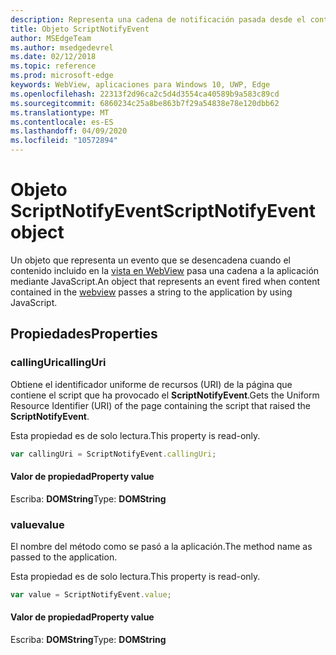 ```yaml
---
description: Representa una cadena de notificación pasada desde el contenido de WebView a la aplicación.
title: Objeto ScriptNotifyEvent
author: MSEdgeTeam
ms.author: msedgedevrel
ms.date: 02/12/2018
ms.topic: reference
ms.prod: microsoft-edge
keywords: WebView, aplicaciones para Windows 10, UWP, Edge
ms.openlocfilehash: 22313f2d96ca2c5d4d3554ca40589b9a583c89cd
ms.sourcegitcommit: 6860234c25a8be863b7f29a54838e78e120dbb62
ms.translationtype: MT
ms.contentlocale: es-ES
ms.lasthandoff: 04/09/2020
ms.locfileid: "10572894"
---
```

# <span data-ttu-id="c96b2-104">Objeto ScriptNotifyEvent</span><span class="sxs-lookup"><span data-stu-id="c96b2-104">ScriptNotifyEvent object</span></span>

<span data-ttu-id="c96b2-105">Un objeto que representa un evento que se desencadena cuando el contenido incluido en la [vista en WebView](../webview.md) pasa una cadena a la aplicación mediante JavaScript.</span><span class="sxs-lookup"><span data-stu-id="c96b2-105">An object that represents an event fired when content contained in the [webview](../webview.md) passes a string to the application by using JavaScript.</span></span>

## <span data-ttu-id="c96b2-106">Propiedades</span><span class="sxs-lookup"><span data-stu-id="c96b2-106">Properties</span></span>
    
### <span data-ttu-id="c96b2-107">callingUri</span><span class="sxs-lookup"><span data-stu-id="c96b2-107">callingUri</span></span>

<span data-ttu-id="c96b2-108">Obtiene el identificador uniforme de recursos (URI) de la página que contiene el script que ha provocado el **ScriptNotifyEvent**.</span><span class="sxs-lookup"><span data-stu-id="c96b2-108">Gets the Uniform Resource Identifier (URI) of the page containing the script that raised the **ScriptNotifyEvent**.</span></span>

<span data-ttu-id="c96b2-109">Esta propiedad es de solo lectura.</span><span class="sxs-lookup"><span data-stu-id="c96b2-109">This property is read-only.</span></span>

```js
var callingUri = ScriptNotifyEvent.callingUri;
```

#### <span data-ttu-id="c96b2-110">Valor de propiedad</span><span class="sxs-lookup"><span data-stu-id="c96b2-110">Property value</span></span>
<span data-ttu-id="c96b2-111">Escriba: **DOMString**</span><span class="sxs-lookup"><span data-stu-id="c96b2-111">Type: **DOMString**</span></span>

### <span data-ttu-id="c96b2-112">value</span><span class="sxs-lookup"><span data-stu-id="c96b2-112">value</span></span>

<span data-ttu-id="c96b2-113">El nombre del método como se pasó a la aplicación.</span><span class="sxs-lookup"><span data-stu-id="c96b2-113">The method name as passed to the application.</span></span>

<span data-ttu-id="c96b2-114">Esta propiedad es de solo lectura.</span><span class="sxs-lookup"><span data-stu-id="c96b2-114">This property is read-only.</span></span>

```js
var value = ScriptNotifyEvent.value;
```

#### <span data-ttu-id="c96b2-115">Valor de propiedad</span><span class="sxs-lookup"><span data-stu-id="c96b2-115">Property value</span></span>
<span data-ttu-id="c96b2-116">Escriba: **DOMString**</span><span class="sxs-lookup"><span data-stu-id="c96b2-116">Type: **DOMString**</span></span>